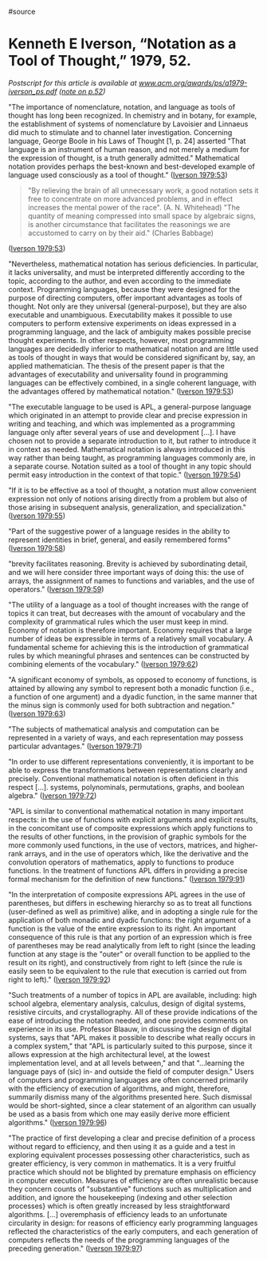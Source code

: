 #source 

# Kenneth E Iverson, “Notation as a Tool of Thought,” 1979, 52.

*Postscript for this article is available at www.acm.org/awards/ps/a1979-iverson_ps.pdf ([note on p.52](zotero://open-pdf/library/items/6RJ43G5Q?page=1))*

"The importance of nomenclature, notation, and language as tools of thought has long been recognized. In chemistry and in botany, for example, the establishment of systems of nomenclature by Lavoisier and Linnaeus did much to stimulate and to channel later investigation. Concerning language, George Boole in his Laws of Thought [1, p. 24] asserted "That language is an instrument of human reason, and not merely a medium for the expression of thought, is a truth generally admitted." Mathematical notation provides perhaps the best-known and best-developed example of language used consciously as a tool of thought." ([Iverson 1979:53](zotero://open-pdf/library/items/6RJ43G5Q?page=2))

> "By relieving the brain of all unnecessary work, a good notation sets it free to concentrate on more advanced problems, and in effect increases the mental power of the race". (A. N. Whitehead) "The quantity of meaning compressed into small space by algebraic signs, is another circumstance that facilitates the reasonings we are accustomed to carry on by their aid." (Charles Babbage)

([Iverson 1979:53](zotero://open-pdf/library/items/6RJ43G5Q?page=2))

"Nevertheless, mathematical notation has serious deficiencies. In particular, it lacks universality, and must be interpreted differently according to the topic, according to the author, and even according to the immediate context. Programming languages, because they were designed for the purpose of directing computers, offer important advantages as tools of thought. Not only are they universal (general-purpose), but they are also executable and unambiguous. Executability makes it possible to use computers to perform extensive experiments on ideas expressed in a programming language, and the lack of ambiguity makes possible precise thought experiments. In other respects, however, most programming languages are decidedly inferior to mathematical notation and are little used as tools of thought in ways that would be considered significant by, say, an applied mathematician. The thesis of the present paper is that the advantages of executability and universality found in programming languages can be effectively combined, in a single coherent language, with the advantages offered by mathematical notation." ([Iverson 1979:53](zotero://open-pdf/library/items/6RJ43G5Q?page=2))

"The executable language to be used is APL, a general-purpose language which originated in an attempt to provide clear and precise expression in writing and teaching, and which was implemented as a programming language only after several years of use and development [...]. I have chosen not to provide a separate introduction to it, but rather to introduce it in context as needed. Mathematical notation is always introduced in this way rather than being taught, as programming languages commonly are, in a separate course. Notation suited as a tool of thought in any topic should permit easy introduction in the context of that topic." ([Iverson 1979:54](zotero://open-pdf/library/items/6RJ43G5Q?page=3))

"If it is to be effective as a tool of thought, a notation must allow convenient expression not only of notions arising directly from a problem but also of those arising in subsequent analysis, generalization, and specialization." ([Iverson 1979:55](zotero://open-pdf/library/items/6RJ43G5Q?page=4))

"Part of the suggestive power of a language resides in the ability to represent identities in brief, general, and easily remembered forms" ([Iverson 1979:58](zotero://open-pdf/library/items/6RJ43G5Q?page=7))

"brevity facilitates reasoning. Brevity is achieved by subordinating detail, and we will here consider three important ways of doing this: the use of arrays, the assignment of names to functions and variables, and the use of operators." ([Iverson 1979:59](zotero://open-pdf/library/items/6RJ43G5Q?page=8))

"The utility of a language as a tool of thought increases with the range of topics it can treat, but decreases with the amount of vocabulary and the complexity of grammatical rules which the user must keep in mind. Economy of notation is therefore important.
Economy requires that a large number of ideas be expressible in terms of a relatively small vocabulary. A fundamental scheme for achieving this is the introduction of grammatical rules by which meaningful phrases and sentences can be constructed by combining elements of the vocabulary." ([Iverson 1979:62](zotero://open-pdf/library/items/6RJ43G5Q?page=11))

"A significant economy of symbols, as opposed to economy of functions, is attained by allowing any symbol to represent both a monadic function (i.e., a function of one argument) and a dyadic function, in the same manner that the minus sign is commonly used for both subtraction and negation." ([Iverson 1979:63](zotero://open-pdf/library/items/6RJ43G5Q?page=12))

"The subjects of mathematical analysis and computation can be represented in a variety of ways, and each representation may possess particular advantages." ([Iverson 1979:71](zotero://open-pdf/library/items/6RJ43G5Q?page=20))

"In order to use different representations conveniently, it is important to be able to express the transformations between representations clearly and precisely. Conventional mathematical notation is often deficient in this respect [...]. systems, polynominals, permutations, graphs, and boolean algebra." ([Iverson 1979:72](zotero://open-pdf/library/items/6RJ43G5Q?page=21))

"APL is similar to conventional mathematical notation in many important respects: in the use of functions with explicit arguments and explicit results, in the concomitant use of composite expressions which apply functions to the results of other functions, in the provision of graphic symbols for the more commonly used functions, in the use of vectors, matrices, and higher-rank arrays, and in the use of operators which, like the derivative and the convolution operators of mathematics, apply to functions to produce functions. In the treatment of functions APL differs in providing a precise formal mechanism for the definition of new functions." ([Iverson 1979:91](zotero://open-pdf/library/items/6RJ43G5Q?page=40))

"In the interpretation of composite expressions APL agrees in the use of parentheses, but differs in eschewing hierarchy so as to treat all functions (user-defined as well as primitive) alike, and in adopting a single rule for the application of both monadic and dyadic functions: the right argument of a function is the value of the entire expression to its right. An important consequence of this rule is that any portion of an expression which is free of parentheses may be read analytically from left to right (since the leading function at any stage is the "outer" or overall function to be applied to the result on its right), and constructively from right to left (since the rule is easily seen to be equivalent to the rule that execution is carried out from right to left)." ([Iverson 1979:92](zotero://open-pdf/library/items/6RJ43G5Q?page=41))

"Such treatments of a number of topics in APL are available, including: high school algebra, elementary analysis, calculus, design of digital systems, resistive circuits, and crystallography. All of these provide indications of the ease of introducing the notation needed, and one provides comments on experience in its use. Professor Blaauw, in discussing the design of digital systems, says that "APL makes it possible to describe what really occurs in a complex system," that "APL is particularly suited to this purpose, since it allows expression at the high architectural level, at the lowest implementation level, and at all levels between," and that "...learning the language pays of (sic) in- and outside the field of computer design."
Users of computers and programming languages are often concerned primarily with the efficiency of execution of algorithms, and might, therefore, summarily dismiss many of the algorithms presented here. Such dismissal would be short-sighted, since a clear statement of an algorithm can usually be used as a basis from which one may easily derive more efficient algorithms." ([Iverson 1979:96](zotero://open-pdf/library/items/6RJ43G5Q?page=45))

"The practice of first developing a clear and precise definition of a process without regard to efficiency, and then using it as a guide and a test in exploring equivalent processes possessing other characteristics, such as greater efficiency, is very common in mathematics. It is a very fruitful practice which should not be blighted by premature emphasis on efficiency in computer execution. Measures of efficiency are often unrealistic because they concern counts of "substantive" functions such as multiplication and addition, and ignore the housekeeping (indexing and other selection processes} which is often greatly increased by less straightforward algorithms. [...] overemphasis of efficiency leads to an unfortunate circularity in design: for reasons of efficiency early programming languages reflected the characteristics of the early computers, and each generation of computers reflects the needs of the programming languages of the preceding generation." ([Iverson 1979:97](zotero://open-pdf/library/items/6RJ43G5Q?page=46))